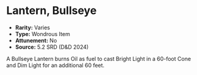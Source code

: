 # Lantern, Bullseye

- **Rarity:** Varies
- **Type:** Wondrous Item
- **Attunement:** No
- **Source:** 5.2 SRD (D&D 2024)

A Bullseye Lantern burns Oil as fuel to cast Bright Light in a 60-foot Cone and Dim Light for an additional 60 feet.
